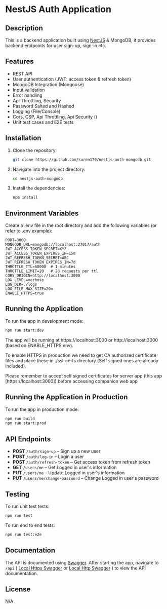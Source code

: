 # NestJS Auth Application

## Description

This is a backend application built using [NestJS](https://nestjs.com/) &
MongoDB, it provides backend endpoints for user sign-up, sign-in etc.

## Features

-   REST API
-   User authentication (JWT: access token & refresh token)
-   MongoDB Integration (Mongoose)
-   Input validation
-   Error handling
-   Api Throttling, Security
-   Password Salted and Hashed
-   Logging (File/Console)
-   Cors, CSP, Api Throttling, Api Security ()
-   Unit test cases and E2E tests

## Installation

1. Clone the repository:

    ```bash
    git clone https://github.com/suren179/nestjs-auth-mongodb.git
    ```

2. Navigate into the project directory:

    ```bash
    cd nestjs-auth-mongodb
    ```

3. Install the dependencies:

    ```bash
    npm install
    ```

## Environment Variables

Create a .env file in the root directory and add the following variables (or
refer to .env.example):

    PORT=3000
    MONGODB_URL=mongodb://localhost:27017/auth
    JWT_ACCESS_TOKEN_SECRET=XYZ
    JWT_ACCESS_TOKEN_EXPIRES_IN=15m
    JWT_REFRESH_TOEKN_SECRET=ABC
    JWT_REFRESH_TOKEN_EXPIRES_IN=7d
    THROTTLE_TTL=60000  # 1 minutes
    THROTTLE_LIMIT=20   # 20 requests per ttl
    CORS_ORIGIN=http://localhost:3000
    LOG_LEVEL=verbose
    LOG_DIR=./logs
    LOG_FILE_MAX_SIZE=20m
    ENABLE_HTTPS=true

## Running the Application

To run the app in development mode:

```bash
npm run start:dev
```

The app will be running at https://localhost:3000 or http://localhost:3000
(based on ENABLE_HTTPS env).

To enable HTTPS in production we need to get CA authorized certificate files and
place these in ./ssl-certs directory (Self signed ones are already included).

Please remember to accept self signed certificates for server app (this app
[https://localhost:3000]) before accessing companion web app

## Running the Application in Production

To run the app in production mode:

```bash
npm run build
npm run start:prod
```

## API Endpoints

-   **POST** `/auth/sign-up` – Sign up a new user
-   **POST** `/auth/log-in` – Login a user
-   **POST** `/auth/refresh-token` – Get access token from refresh token
-   **GET** `/users/me` – Get Logged in user's information
-   **PUT** `/users/me` – Update Logged in user's information
-   **PUT** `/users/me/change-password` – Change Logged in user's password

## Testing

To run unit test tests:

```bash
npm run test
```

To run end to end tests:

```bash
npm run test:e2e
```

## Documentation

The API is documented using [Swagger](https://swagger.io/). After starting the
app, navigate to `/api` ( [Local Https Swagger](https://localhost:3000/api) or
[Local Http Swagger](http://localhost:3000/api) ) to view the API documentation.

## License

N/A
